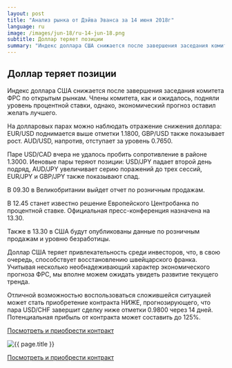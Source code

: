 ```yaml
---
layout: post
title: "Анализ рынка от Дэйва Эванса за 14 июня 2018г"
language: ru
image: /images/jun-18/ru-14-jun-18.png
subtitle: Доллар теряет позиции
summary: "Индекс доллара США снижается после завершения заседания комитета ФРС по открытым рынкам. Члены комитета, как и ожидалось, подняли уровень процентной ставки, однако, экономический прогноз оставил желать лучшего"
---
```

##  Доллар теряет позиции

Индекс доллара США снижается после завершения заседания комитета ФРС по открытым рынкам. Члены комитета, как и ожидалось, подняли уровень процентной ставки, однако, экономический прогноз оставил желать лучшего.

На долларовых парах можно наблюдать отражение снижения доллара: EUR/USD поднимается выше отметки 1.1800, GBP/USD также показывает рост. AUD/USD, напротив, отступает за уровень 0.7650.

Паре USD/CAD вчера не удалось пробить сопротивление в районе 1.3000.
Иеновые пары теряют позиции: USD/JPY падает второй день подряд, AUD/JPY увеличивает серию поражений до трех сессий, EUR/JPY и GBP/JPY также показывают спад.
 
 
В 09.30 в Великобритании выйдет отчет по розничным продажам.

В 12.45 станет известно решение Европейского Центробанка по процентной ставке. Официальная пресс-конференция назначена на 13.30.

Также в 13.30 в США будут опубликованы данные по розничным продажам и уровню безработицы.
 
 
Доллар США теряет привлекательность среди инвесторов, что, в свою очередь, способствует восстановлению швейцарского франка. Учитывая несколько необнадеживающий характер экономического прогноза ФРС, мы вполне можем ожидать увидеть развитие текущего тренда.

Отличной возможностью воспользоваться сложившейся ситуацией может стать приобретение контракта НИЖЕ, прогнозирующего, что пара USD/CHF завершит сделку ниже отметки 0.9800 через 14 дней. Потенциальная прибыль от контракта может составить до 125%.

<a href="http://record.binary.com/_bivVDfg8lHux76XffYA0JmNd7ZgqdRLk/1/market=forex&underlying=frxUSDCHF&formname=higherlower&duration_amount=14&duration_units=d&amount=10&amount_type=payout&expiry_type=duration&barrier=0.9800" target="_blank">Посмотреть и приобрести контракт</a>

<img src="{{ site.url }}/images/jun-18/ru-14-jun-18.png" alt="{{ page.title }}"  title="{{ page.title }}">

<a href="%LINK%%?https://www.binary.com/d/trade.cgi?market=forex&underlying=frxUSDCHF&formname=higherlower&duration_amount=14&duration_units=d&amount=10&amount_type=payout&expiry_type=duration&barrier=0.9800" target="_blank">Посмотреть и приобрести контракт</a>
